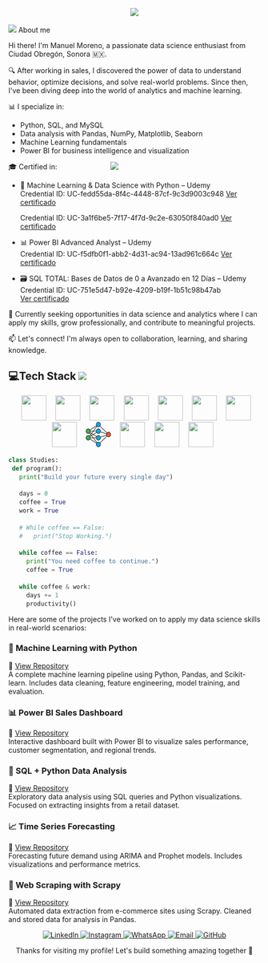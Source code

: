 </h3>
<p align="center">
  <a href="https://github.com/CodeWhiteWeb/CodeWhiteWeb"><img src="https://readme-typing-svg.herokuapp.com?color=%2336BCF7&center=true&vCenter=true&lines=Hi+%2C+welcome+to+my+Github;I+am+Manuel+Moreno;Data+science;%3C3"></a>
</p>
<!--About me icono-->
<picture><img src = "https://github.com/7oSkaaa/7oSkaaa/blob/main/Images/about_me.gif?raw=true" width = 50px></picture> About me

<!--Start Intro-->               
<p align="left">Hi there! I'm Manuel Moreno, a passionate data science enthusiast from Ciudad Obregón, Sonora 🇲🇽. </p>

🔍 After working in sales, I discovered the power of data to understand behavior, optimize decisions, and solve real-world problems. Since then, I've been diving deep into the world of analytics and machine learning.

📊 I specialize in:
- Python, SQL, and MySQL
- Data analysis with Pandas, NumPy, Matplotlib, Seaborn
- Machine Learning fundamentals
- Power BI for business intelligence and visualization
  <!--GIF-->
<div>
  <img align="right" src="https://media3.giphy.com/media/v1.Y2lkPTc5MGI3NjExbHAxOHJtZXIzemI3ZmRxYWh0NWo4dm42bXltdzZoOXFpZXp6azlrOSZlcD12MV9pbnRlcm5hbF9naWZfYnlfaWQmY3Q9Zw/3oKIPEqDGUULpEU0aQ/giphy.gif" width="300" />
</div>

🎓 Certified in:
- 🧠 Machine Learning & Data Science with Python – Udemy  
  Credential ID: UC-fedd55da-8f4c-4448-87cf-9c3d9003c948 
  [Ver certificado](https://www.udemy.com/certificate/UC-fedd55da-8f4c-4448-87cf-9c3d9003c948/)
  
  Credential ID: UC-3a1f6be5-7f17-4f7d-9c2e-63050f840ad0
  [Ver certificado](https://www.udemy.com/certificate/UC-3a1f6be5-7f17-4f7d-9c2e-63050f840ad0/)

- 📊 Power BI Advanced Analyst – Udemy  
  Credential ID: UC-f5dfb0f1-abb2-4d31-ac94-13ad961c664c 
  [Ver certificado](https://www.udemy.com/certificate/UC-f5dfb0f1-abb2-4d31-ac94-13ad961c664c/)

- 🗃️ SQL TOTAL: Bases de Datos de 0 a Avanzado en 12 Días – Udemy  
  Credential ID: UC-751e5d47-b92e-4209-b19f-1b51c98b47ab  
  [Ver certificado](https://www.udemy.com/certificate/UC-751e5d47-b92e-4209-b19f-1b51c98b47ab/)


🚀 Currently seeking opportunities in data science and analytics where I can apply my skills, grow professionally, and contribute to meaningful projects.

📫 Let's connect! I'm always open to collaboration, learning, and sharing knowledge.

  </p>
<!--End Intro-->


## 💻Tech Stack <img src = "https://media2.giphy.com/media/QssGEmpkyEOhBCb7e1/giphy.gif?cid=ecf05e47a0n3gi1bfqntqmob8g9aid1oyj2wr3ds3mg700bl&rid=giphy.gif" width = 40px> 

<p align="center">
  <code> <img height="50" src="https://cdn.jsdelivr.net/gh/devicons/devicon@latest/icons/python/python-original.svg" width="50" height="50"> </code>
  <code> <img height="50" src="https://cdn.jsdelivr.net/gh/devicons/devicon@latest/icons/azuresqldatabase/azuresqldatabase-original.svg" width="50" height="50"> </code>
  <code> <img height="50" src="https://cdn.jsdelivr.net/gh/devicons/devicon@latest/icons/mysql/mysql-original-wordmark.svg" width="50" height="50"> </code>
  <code> <img height="50" src="https://cdn.jsdelivr.net/gh/devicons/devicon@latest/icons/pandas/pandas-original.svg" width="50" height="50"> </code>
  <code> <img height="50" src="https://cdn.jsdelivr.net/gh/devicons/devicon@latest/icons/numpy/numpy-original.svg" width="50" height="50"> </code>
  <code> <img height="50" src="https://cdn.jsdelivr.net/gh/devicons/devicon@latest/icons/matplotlib/matplotlib-original.svg"  width="50" height="50"> </code>
  <code> <img height="50" src="https://cdn.jsdelivr.net/gh/devicons/devicon@latest/icons/scikitlearn/scikitlearn-original.svg" width="50" height="50"> </code>
  <code> <img height="50" src="https://github.com/gilbarbara/logos/raw/main/logos/seaborn-icon.svg" width="50" height="50"> </code>
  <code> <img height="50" src="https://github.com/tovacinni/cv-gfx-ml-icons/raw/main/neuralnetwork.svg" width="50" height="50"> </code>
  <code> <img height="50" src="https://cdn.jsdelivr.net/gh/devicons/devicon@latest/icons/jupyter/jupyter-original-wordmark.svg" width="50" height="50"> </code>
  <code> <img height="50" src="https://img.icons8.com/color/48/power-bi.png" width="50" height="50"> </code>
  <code> <img height="50" src="https://cdn.jsdelivr.net/gh/devicons/devicon@latest/icons/tensorflow/tensorflow-original.svg" width="50" height="50"> </code>
 </p>

 
 ```python
class Studies:
  def program():
    print("Build your future every single day")
    
    days = 0
    coffee = True
    work = True
    
    # While coffee == False:
    #   print("Stop Working.")
    
    while coffee == False:
      print("You need coffee to continue.")
      coffee = True
      
    while coffee & work:
      days += 1
      productivity()
```

Here are some of the projects I've worked on to apply my data science skills in real-world scenarios:

### 🧠 Machine Learning with Python
🔗 [View Repository](https://github.com/tu-usuario/ml-python-project)  
A complete machine learning pipeline using Python, Pandas, and Scikit-learn. Includes data cleaning, feature engineering, model training, and evaluation.

### 📊 Power BI Sales Dashboard
🔗 [View Repository](https://github.com/tu-usuario/powerbi-sales-dashboard)  
Interactive dashboard built with Power BI to visualize sales performance, customer segmentation, and regional trends.

### 🐍 SQL + Python Data Analysis
🔗 [View Repository](https://github.com/tu-usuario/sql-python-analysis)  
Exploratory data analysis using SQL queries and Python visualizations. Focused on extracting insights from a retail dataset.

### 📈 Time Series Forecasting
🔗 [View Repository](https://github.com/tu-usuario/time-series-forecasting)  
Forecasting future demand using ARIMA and Prophet models. Includes visualizations and performance metrics.

### 🐙 Web Scraping with Scrapy
🔗 [View Repository](https://github.com/tu-usuario/web-scraping-scrapy)  
Automated data extraction from e-commerce sites using Scrapy. Cleaned and stored data for analysis in Pandas.

<p align="center">
  <a href="https://www.linkedin.com/in/manuel-moreno-7475a4370/" target="_blank">
    <img src="https://img.icons8.com/color/48/linkedin.png" alt="LinkedIn" width="40" height="40"/>
  </a>
  <a href="https://www.instagram.com/manuelmg59/" target="_blank">
    <img src="https://img.icons8.com/color/48/instagram-new.png" alt="Instagram" width="40" height="40"/>
  </a>
  <a href="https://wa.me/521644XXXXXXX" target="_blank">
    <img src="https://img.icons8.com/color/48/whatsapp.png" alt="WhatsApp" width="40" height="40"/>
  </a>
  <a href="mailto:moreno.gdev@gmail.com" target="_blank">
    <img src="https://img.icons8.com/color/48/gmail-new.png" alt="Email" width="40" height="40"/>
  </a>
  <a href="https://github.com/Many59" target="_blank">
    <img src="https://img.icons8.com/ios-glyphs/48/github.png" alt="GitHub" width="40" height="40"/>
  </a>
</p>
<p align="center">
Thanks for visiting my profile! Let's build something amazing together 🚀



